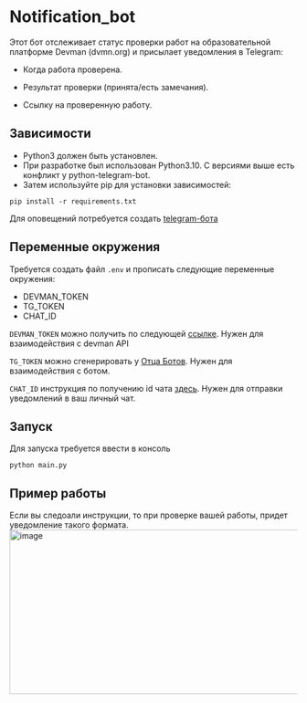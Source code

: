 # Notification_bot

Этот бот отслеживает статус проверки работ на образовательной платформе Devman (dvmn.org) и присылает уведомления в Telegram:
- Когда работа проверена.

- Результат проверки (принята/есть замечания).

- Ссылку на проверенную работу.

## Зависимости
- Python3 должен быть установлен.
- При разработке был использован Python3.10. С версиями выше есть конфликт у python-telegram-bot.
- Затем используйте pip для установки зависимостей:
```
pip install -r requirements.txt
```
Для оповещений потребуется создать [telegram-бота](https://zabotov.ru/blog/tpost/f6y359fvf1-botfather-instruktsiya-po-sozdaniyu-i-na)

## Переменные окружения
Требуется создать файл `.env` и прописать следующие переменные окружения:
- DEVMAN_TOKEN
- TG_TOKEN
- CHAT_ID

`DEVMAN_TOKEN` можно получить по следующей [ссылке](https://dvmn.org/api/docs/). Нужен для взаимодействия с devman API

`TG_TOKEN` можно сгенерировать у [Отца Ботов](https://telegram.me/BotFather). Нужен для взаимодействия с ботом.

`CHAT_ID` инструкция по получению id чата [здесь](https://lumpics.ru/how-find-out-chat-id-in-telegram/). Нужен для отправки уведомлений в ваш личный чат.

## Запуск 
Для запуска требуется ввести в консоль

```
python main.py
```

## Пример работы
Если вы следоали инструкции, то при проверке вашей работы, придет уведомление такого формата.
<img width="687" height="288" alt="image" src="https://github.com/user-attachments/assets/b1f5d274-8b6c-472a-b7a6-4a94f91d2e75" />
